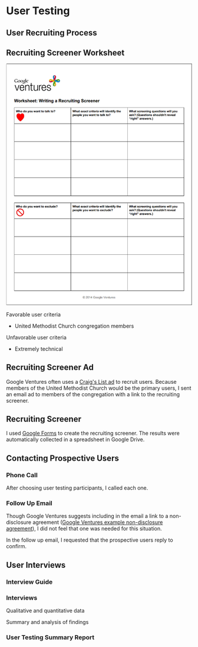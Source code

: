 # User Testing

## User Recruiting Process

## Recruiting Screener Worksheet

![](user-testing/recruiting-screener-worksheet.png)

Favorable user criteria 
* United Methodist Church congregation members

Unfavorable user criteria
* Extremely technical

## Recruiting Screener Ad
Google Ventures often uses a [Craig's List ad](http://www.gv.com/wp-content/uploads/2014/07/Google-Ventures-Research-Sprint-Sample-Craigslist-ad.png) to recruit users. Because members of the United Methodist Church would be the primary users, I sent an email ad to members of the congregation with a link to the recruiting screener. 

## Recruiting Screener
I used [Google Forms](https://support.google.com/docs/answer/87809?hl=en) to create the recruiting screener. The results were automatically collected in a spreadsheet in Google Drive. 

## Contacting Prospective Users

### Phone Call
After choosing user testing participants, I called each one. 

### Follow Up Email

Though Google Ventures suggests including in the email a link to a non-disclosure agreement ([Google Ventures example non-disclosure agreement](http://www.gv.com/wp-content/uploads/2014/07/Google-Ventures-Research-Sprint-Sample-NDA.pdf)), I did not feel that one was needed for this situation. 

In the follow up email, I requested that the prospective users reply to confirm. 

## User Interviews

### Interview Guide

### Interviews
Qualitative and quantitative data

Summary and analysis of findings

### User Testing Summary Report



